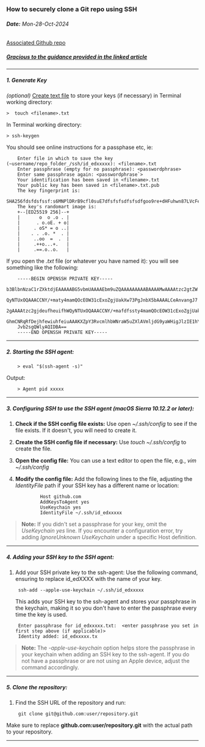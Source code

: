 ### How to securely clone a Git repo using SSH 
###### **Date:** Mon-28-Oct-2024

[Associated Github repo](https://github.com/victoria-mckinney/ssh_keys)
##### [Gracious to the guidance provided in the linked article](https://graphite.dev/guides/git-clone-ssh-vs-https)

------
##### 1. Generate Key


 *(optional)* [Create text file](https://hostman.com/tutorials/how-to-create-a-text-file-in-linux-terminal/) to store your keys (if necessary) in Terminal working directory: 

    >  touch <filename>.txt

In Terminal working directory:

    > ssh-keygen 

You should see online instructions for a passphase etc, ie: 


> 
        
        Enter file in which to save the key (~username/repo_folder_/ssh/id_edxxxxx): <filename>.txt
        Enter passphrase (empty for no passphrase): <passwordphrase>
        Enter same passphrase again: <passwordphrase`>
        Your identification has been saved in <filename>.txt
        Your public key has been saved in <filename>.txt.pub
        The key fingerprint is:
        SHA256fdsfdsfssf:s6MNPlDRrB9cfl0suE7dfsfsfsdfsfsdfgoo9re+dHFuhwn87LVcFeewqewqwqLgNg
        The key's randomart image is:
        +--[ED25519 256]--+
        |       o  o .o . |
        |      . o.oE. + o|
        |     . oS* = o ..|
        |    . . .o. *  . |
        |     ..oo  =  .  |
        |     .++o...+.   |
        |     .==.o..o.   |

If you open the *<filename>.txt* file (or whatever you have named it): you will see something like the following:

        -----BEGIN OPENSSH PRIVATE KEY-----
        b3BlbnNzaC1rZXktdjEAAAAABG5vbmUAAAAEbm9uZQAAAAAAAAABAAAAMwAAAAtzc2gtZW
        QyNTUxOQAAACCNY/+maty4mamQOcEOW31cExoZgjUakXw73PgJnbX5bAAAALCeAnvangJ7
        2gAAAAtzc2gjdeufheuifhWQyNTUxOQAAACCNY/+mafdfssty4mamQOcEOW31cExoZgjUakXw73PgJnbX5bA
        GhmCNRqRfDejhfewiuhfeiuAAAKXZpY3RvcmlhbWNraW5uZXlAVmljdG9yaWHigJlzIE1hY0
        Jvb2sgQWlyAQIDBA==
        -----END OPENSSH PRIVATE KEY-----


------
##### 2. Starting the SSH agent:

        > eval "$(ssh-agent -s)"

Output: 
        
        > Agent pid xxxxx

------
##### 3. Configuring SSH to use the SSH agent (macOS Sierra 10.12.2 or later):

1. **Check if the SSH config file exists:** Use open *~/.ssh/config* to see if the file exists. If it doesn't, you will need to create it.

2. **Create the SSH config file if necessary:** Use *touch ~/.ssh/config* to create the file.

3. **Open the config file:** You can use a text editor to open the file, e.g., *vim ~/.ssh/config*

4. **Modify the config file:** Add the following lines to the file, adjusting the *IdentityFile* path if your SSH key has a different name or location:

                Host github.com
                AddKeysToAgent yes
                UseKeychain yes
                IdentityFile ~/.ssh/id_edxxxxx

> **Note:** If you didn't set a passphrase for your key, omit the *UseKeychain* *yes* line. If you encounter a configuration error, try adding *IgnoreUnknown UseKeychain* under a specific Host definition.

----

##### 4. Adding your SSH key to the SSH agent: 

1. Add your SSH private key to the ssh-agent: Use the following command, ensuring to replace id_edXXXX with the name of your key.
   


        ssh-add --apple-use-keychain ~/.ssh/id_edxxxxx


   This adds your SSH key to the ssh-agent and stores your passphrase in the keychain, making it so you don't have to enter the passphrase every time the key is used.

        Enter passphrase for id_edxxxxx.txt:  <enter passphrase you set in first step above (if applicable)>
        Identity added: id_edxxxxx.tx

> **Note:** The *-apple-use-keychain* option helps store the passphrase in your keychain when adding an SSH key to the ssh-agent. If you do not have a passphrase or are not using an Apple device, adjust the command accordingly.

----

##### 5. Clone the repository:
   
1. Find the SSH URL of the repository and run: 
                
        git clone git@github.com:user/repository.git

Make sure to replace **github.com:user/repository.git** with the actual path to your repository.


---
